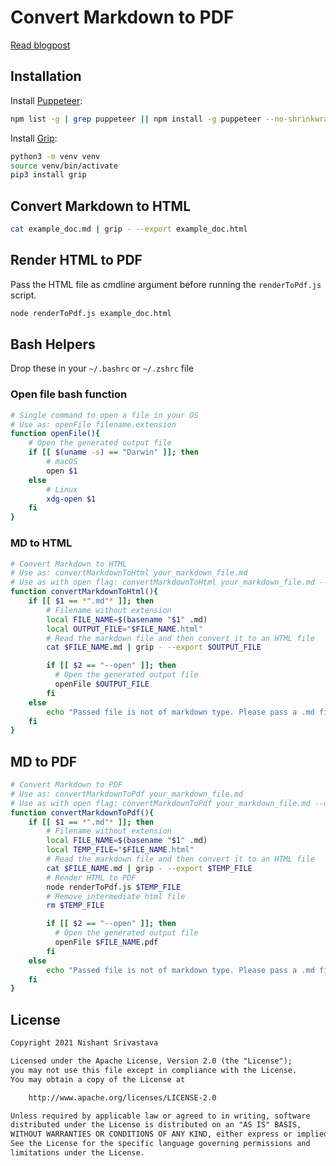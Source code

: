 # Convert Markdown to PDF

[Read blogpost](https://crushingcode.nisrulz.com/blog/how-to-convert-markdown-to-pdf/)

## Installation

Install [Puppeteer](https://github.com/puppeteer/puppeteer):

```sh
npm list -g | grep puppeteer || npm install -g puppeteer --no-shrinkwrap
```

Install [Grip](https://github.com/joeyespo/grip):

```sh
python3 -m venv venv
source venv/bin/activate 
pip3 install grip
```

## Convert Markdown to HTML

```sh
cat example_doc.md | grip - --export example_doc.html
```

## Render HTML to PDF

Pass the HTML file as cmdline argument before running the `renderToPdf.js` script.

```sh
node renderToPdf.js example_doc.html
```

## Bash Helpers

Drop these in your `~/.bashrc` or `~/.zshrc` file

### Open file bash function

```sh
# Single command to open a file in your OS
# Use as: openFile filename.extension
function openFile(){
    # Open the generated output file
    if [[ $(uname -s) == "Darwin" ]]; then
        # macOS
        open $1
    else
        # Linux
        xdg-open $1
    fi
}
```

### MD to HTML

```sh
# Convert Markdown to HTML
# Use as: convertMarkdownToHtml your_markdown_file.md
# Use as with open flag: convertMarkdownToHtml your_markdown_file.md --open
function convertMarkdownToHtml(){
    if [[ $1 == *".md"* ]]; then
        # Filename without extension
        local FILE_NAME=$(basename "$1" .md)
        local OUTPUT_FILE="$FILE_NAME.html"
        # Read the markdown file and then convert it to an HTML file
        cat $FILE_NAME.md | grip - --export $OUTPUT_FILE

        if [[ $2 == "--open" ]]; then
          # Open the generated output file
          openFile $OUTPUT_FILE
        fi
    else
        echo "Passed file is not of markdown type. Please pass a .md file"
    fi
}
```

## MD to PDF

```sh
# Convert Markdown to PDF
# Use as: convertMarkdownToPdf your_markdown_file.md
# Use as with open flag: convertMarkdownToPdf your_markdown_file.md --open
function convertMarkdownToPdf(){
    if [[ $1 == *".md"* ]]; then
        # Filename without extension
        local FILE_NAME=$(basename "$1" .md)
        local TEMP_FILE="$FILE_NAME.html"
        # Read the markdown file and then convert it to an HTML file
        cat $FILE_NAME.md | grip - --export $TEMP_FILE
        # Render HTML to PDF
        node renderToPdf.js $TEMP_FILE
        # Remove intermediate html file
        rm $TEMP_FILE

        if [[ $2 == "--open" ]]; then
          # Open the generated output file
          openFile $FILE_NAME.pdf
        fi
    else
        echo "Passed file is not of markdown type. Please pass a .md file"
    fi
}
```

## License

```txt
Copyright 2021 Nishant Srivastava

Licensed under the Apache License, Version 2.0 (the "License");
you may not use this file except in compliance with the License.
You may obtain a copy of the License at

    http://www.apache.org/licenses/LICENSE-2.0

Unless required by applicable law or agreed to in writing, software
distributed under the License is distributed on an "AS IS" BASIS,
WITHOUT WARRANTIES OR CONDITIONS OF ANY KIND, either express or implied.
See the License for the specific language governing permissions and
limitations under the License.
```
